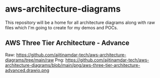 # aws-architecture-diagrams

This repository will be a home for all architecture diagrams along with raw files which I'm going to create for my demos and POCs.

## AWS Three Tier Architecture - Advance

Raw: https://github.com/ajitinamdar-tech/aws-architecture-diagrams/tree/main/raw
Png: https://github.com/ajitinamdar-tech/aws-architecture-diagrams/blob/main/png/aws-three-tier-architecture-advanced.drawio.png